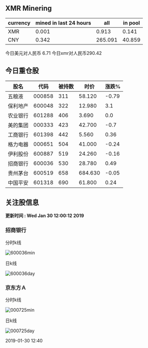 ## XMR Minering

|currency|mined in last 24 hours|all|in pool|
|---|---|---|---|
|XMR|0.001|0.913|0.141|
|CNY|0.342|265.091|40.859|

今日美元对人民币 6.71	今日xmr对人民币290.42


## 今日重仓股 

|股名|代码|被持数|时价|涨跌%|
|---|---|---|---|---|
|五粮液|000858|311|58.120|-0.79|
|保利地产|600048|322|12.980|3.1|
|农业银行|601288|406|3.690|0.0|
|美的集团|000333|423|42.700|-0.7|
|工商银行|601398|442|5.560|0.36|
|格力电器|000651|504|41.000|-0.24|
|伊利股份|600887|519|24.260|-0.16|
|招商银行|600036|530|28.780|0.49|
|贵州茅台|600519|658|684.630|-0.05|
|中国平安|601318|690|61.800|0.24|

## 关注股信息
**更新时间 : Wed Jan 30 12:00:12 2019**
### 招商银行 
分时k线

![600036min](http://image.sinajs.cn/newchart/min/n/sh600036.gif)

日k线

![600036day](http://image.sinajs.cn/newchart/daily/n/sh600036.gif)

### 京东方Ａ 
分时k线

![000725min](http://image.sinajs.cn/newchart/min/n/sz000725.gif)

日k线

![000725day](http://image.sinajs.cn/newchart/daily/n/sz000725.gif)

2019-01-30 12:40